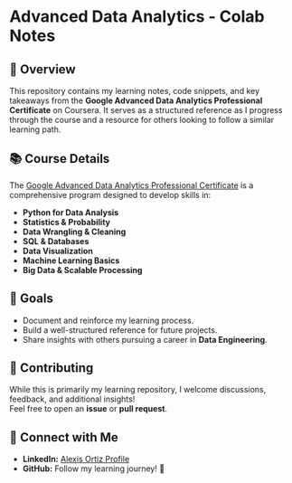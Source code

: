 # Advanced Data Analytics - Colab Notes

## 📌 Overview
This repository contains my learning notes, code snippets, and key takeaways from the **Google Advanced Data Analytics Professional Certificate** on Coursera. It serves as a structured reference as I progress through the course and a resource for others looking to follow a similar learning path.

## 📚 Course Details
The [Google Advanced Data Analytics Professional Certificate](https://www.coursera.org/professional-certificates/google-advanced-data-analytics#courses) is a comprehensive program designed to develop skills in:
- **Python for Data Analysis**
- **Statistics & Probability**
- **Data Wrangling & Cleaning**
- **SQL & Databases**
- **Data Visualization**
- **Machine Learning Basics**
- **Big Data & Scalable Processing**

## 🎯 Goals
- Document and reinforce my learning process.  
- Build a well-structured reference for future projects.  
- Share insights with others pursuing a career in **Data Engineering**.  

## 🤝 Contributing
While this is primarily my learning repository, I welcome discussions, feedback, and additional insights!  
Feel free to open an **issue** or **pull request**.   

## 🔗 Connect with Me
- **LinkedIn:** [Alexis Ortiz Profile](https://www.linkedin.com/in/aortiz-dev/)  
- **GitHub:** Follow my learning journey! 🚀  
